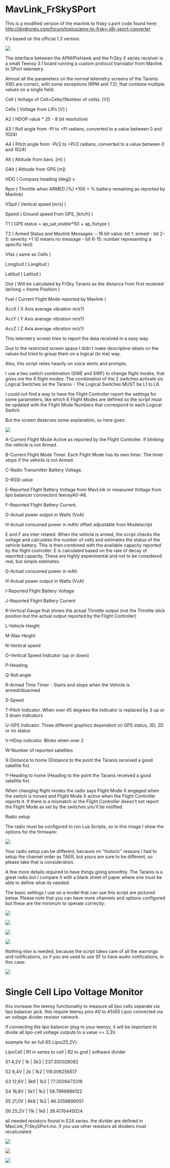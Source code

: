 MavLink_FrSkySPort
==================
This is a modified version of the mavlink to frsky s.port code found here:
http://diydrones.com/forum/topics/amp-to-frsky-x8r-sport-converter

It's based on the official 1.3 version.

![](https://raw.githubusercontent.com/wolkstein/MavLink_FrSkySPort/single-cell-lipo-voltage/tele1simu.jpg)


The interface between the APM/PixHawk and the FrSky X series receiver is a small Teensy 3.1 board running a custom protocol translator from Mavlink to SPort telemetry.

Almost all the parameters on the normal telemetry screens of the Taranis X9D are correct, with some exceptions (RPM and T2), that combine multiple values on a single field.

Cell ( Voltage of Cell=Cells/(Number of cells). [V]) 

Cells ( Voltage from LiPo [V] )

A2 ( HDOP value * 25 - 8 bit resolution)

A3 ( Roll angle from -Pi to +Pi radians, converted to a value between 0 and 1024)

A4 ( Pitch angle from -Pi/2 to +Pi/2 radians, converted to a value between 0 and 1024)

Alt ( Altitude from baro. [m] )

GAlt ( Altitude from GPS [m])

HDG ( Compass heading [deg]) v

Rpm ( Throttle when ARMED [%] *100 + % battery remaining as reported by Mavlink)

VSpd ( Vertical speed [m/s] )

Speed ( Ground speed from GPS, [km/h] )

T1 ( GPS status = ap_sat_visible*10) + ap_fixtype )

T2 ( Armed Status and Mavlink Messages :- 16 bit value: bit 1: armed - bit 2-5: severity +1 (0 means no message - bit 6-15: 
number representing a specific text)

Vfas ( same as Cells )

Longitud ( Longitud )

Latitud ( Latitud )

Dist ( Will be calculated by FrSky Taranis as the distance from first received lat/long = Home Position )

Fuel ( Current Flight Mode reported by Mavlink )

AccX ( X Axis average vibration m/s?)

AccY ( Y Axis average vibration m/s?)

AccZ ( Z Axis average vibration m/s?)

This telemetry screen tries to report the data received in a easy way. 

Due to the restricted screen space I didn't make descriptive labels on the values but tried to group them on a logical (to me) way.

Also, this script relies heavily on voice alerts and prompts.

I use a two switch combination (SWE and SWF) to change flight modes, that gives me the 6 flight modes. The combination of the 2 switches activate six Logical Switches on the Taranis - The Logical Switches MUST be L1 to L6.

I could not find a way to have the Flight Controller report the settings for some parameters, like which 6 Flight Modes are defined so the script must be updated with the Flight Mode Numbers that correspond to each Logical Switch.

But the screen deserves some explanation, so here goes:


![](https://raw.githubusercontent.com/wolkstein/MavLink_FrSkySPort/single-cell-lipo-voltage/tele1+lables.jpeg)

A-Current Flight Mode Active as reported by the Flight Controller. If blinking the vehicle is not Armed.

B-Current Flight Mode Timer. Each Flight Mode has its own timer. The timer stops if the vehicle is not Armed.

C-Radio Transmitter Battery Voltage.

D-RSSI value

E-Reported Flight Battery Voltage from MavLink or measured Voltage from lipo balancer connectors teensyA0-A6. 

F-Reported Flight Battery Current.

G-Actual power output in Watts (VxA)

H-Actual consumed power in mAh/ offset adjustable from Modelscript  

E and F are inter related. When the vehicle is armed, the script checks the voltage and calculates the number of cells and estimates the status of the vehicle battery. This is then combined with the available capacity reported by the flight controller.
E is calculated based on the rate of decay of reported capacity.
These are highly experimental and not to be considered real, but simple estimates.

G-Actual consumed power in mAh

H-Actual power output in Watts (VxA)

I-Reported Flight Battery Voltage

J-Reported Flight Battery Current

K-Vertical Gauge that shows the actual Throttle output (not the Throttle stick position but the actual output reported by the Flight Controller)

L-Vehicle Height

M-Max Height

N-Vertical speed

O-Vertical Speed Indicator (up or down)

P-Heading

Q-Roll angle

R-Armed Time Timer - Starts and stops when the Vehicle is armed/disarmed

S-Speed

T-Pitch Indicator. When over 45 degrees the indicator is replaced by 3 up or 3 down indicators

U-GPS Indicator. Three different graphics dependent on GPS status, 3D, 2D or no status

V-HDop indicator. Blinks when over 2

W-Number of reported satellites

X-Distance to home (Distance to the point the Taranis received a good satellite fix)

Y-Heading to home (Heading to the point the Taranis received a good satellite fix)

When changing flight modes the radio says Flight Mode X engaged when the switch is moved and Flight Mode X active when the Flight Controller reports it. If there is a mismatch or the Flight Controller doesn't not report the Flight Mode as set by the switches you'll be notified.




Radio setup

The radio must be configured to run Lua Scripts, so in this image I show the options for the firmware:

![](https://raw.githubusercontent.com/lvale/MavLink_FrSkySPort/DisplayAPMPosition/Radio_Setup_6.png)


Your radio setup can be different, because on "historic" reasons I had to setup the channel order as TAER, but yours are sure to be different, so please take that is consideration.

A few more details required to have things going smoothly. The Taranis is a great radio but I compare it with a blank sheet of paper where one must be able to define what its needed.

The basic settings I use on a model that can use this script are pictured below. Please note that you can have more channels and options configured but these are the minimum to operate correctly:


![](https://raw.githubusercontent.com/lvale/MavLink_FrSkySPort/DisplayAPMPosition/Radio_Setup_2.png)



![](https://raw.githubusercontent.com/lvale/MavLink_FrSkySPort/DisplayAPMPosition/Radio_Setup_3.png)



![](https://raw.githubusercontent.com/lvale/MavLink_FrSkySPort/DisplayAPMPosition/Radio_Setup_4.png)



![](https://raw.githubusercontent.com/lvale/MavLink_FrSkySPort/DisplayAPMPosition/Radio_Setup_5.png)



Nothing else is needed, because the script takes care of all the warnings and notifications, so if you are used to use SF to have audio notifications, in this case:




![](https://raw.githubusercontent.com/lvale/MavLink_FrSkySPort/DisplayAPMPosition/Radio_Setup_1.png)


Single Cell Lipo Voltage Monitor
================================

this increase the teensy functionality to measure all lipo cells separate via lipo balancer jack. this require teensy pins A0 to A5(6S Lipo) connected via an voltage divider resistor network.

if connecting the lipo balancer plug to your teensy, it will be important to divide all lipo-cell voltage outputs to a value <= 3,3V.

example for an full 6S Lipo(25,2V):

LipoCell | R1 in series to cell | R2 to gnd | software  divider 

S1  4,2V |   1k  |  3k3 |  237.350026082

S2  8,4V |   2k  |  1k2 |  116.006256517

S3 12,6V |   3k6 |  1k2 |  77.3509473318

S4 16,8V |   5k1 |  1k2 |  58.7966886122

S5 21,0V |   6k8 |  1k2 |  46.3358699051

S6 25,2V |  11k  |  1k6 |  39.4176445024

all needed resistors found in E24 series. the divider are defined in MavLink_FrSkySPort.ino. if you use other resistors all dividers must recalculated.

![](https://raw.githubusercontent.com/wolkstein/MavLink_FrSkySPort/single-cell-lipo-voltage/resistor_network.jpg)


![](https://raw.githubusercontent.com/wolkstein/MavLink_FrSkySPort/single-cell-lipo-voltage/CellsScreen.jpg)


![](https://raw.githubusercontent.com/wolkstein/MavLink_FrSkySPort/single-cell-lipo-voltage/MainScreen.jpg)




